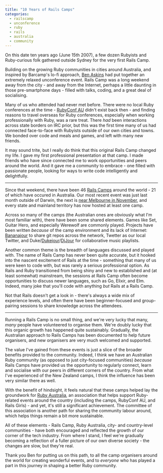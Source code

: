 ```yaml
---
title: "10 Years of Rails Camps"
categories:
  - railscamp
  - unconference
  - ruby
  - rails
  - australia
  - community
---
```

On this date ten years ago (June 15th 2007), a few dozen Rubyists and Ruby-curious folk gathered outside Sydney for the very first Rails Camp.

Building on the growing Ruby communities in cities around Australia, and inspired by Barcamp's lo-fi approach, [Ben Askins](https://twitter.com/genlevel) had put together an extremely relaxed unconference event. Rails Camp was a long weekend away from the city - and away from the Internet, perhaps a little daunting in those pre-smartphone days - filled with talks, coding, and a great deal of socialising.

Many of us who attended had never met before. There were no local Ruby conferences at the time - [RubyConf AU](http://rubyconf.org.au) didn't exist back then - and finding reasons to travel overseas for Ruby conferences, especially when working professionally with Ruby, was a rare treat. There _had_ been interactions across state borders on IRC prior, but this was the first time many of us had connected face-to-face with Rubyists outside of our own cities and towns. We bonded over code and meals and games, and left with many new friends.

It may sound trite, but I really do think that this original Rails Camp changed my life. I gave my first professional presentation at that camp. I made friends who have since connected me to work opportunities and peers around the world. And it gave me a community to embrace - one filled with passionate people, looking for ways to write code intelligently and delightfully.

---

Since that weekend, there have been 46 [Rails Camps](http://rails.camp) around the world - 21 of which have occured in Australia. Our most recent event was just last month outside of Darwin, the next is [near Melbourne in November](https://rc22.carrd.co), and every state and mainland territory has now hosted at least one camp.

Across so many of the camps (the Australian ones are obviously what I'm most familiar with), there have been some shared elements. Games like Set, Guitar Hero, and especially Werewolf are commonly played. Projects have been written _because_ of the camp environment and its lack of Internet: [Bananajour](https://github.com/toolmantim/bananajour) to share git repos across the network, Twetter as our local Twitter, and Duke/[Dukejour](https://github.com/prohax/dukejour)/[DjJour](https://github.com/geelen/djjour) for collaborative music playlists.

Another common theme is the breadth of languages discussed and played with. The name of Rails Camp has never been quite accurate, but it hooked into the nascent excitement of Rails at the time - something that many of us were keen to code with, but was rarely a serious professional option. As Rails and Ruby transitioned from being shiny and new to established and (at least somewhat) mainstream, the sessions at Rails Camp often become opportunities to discuss newer languages, such as Go, Elixir, and Elm. Indeed, many joke that you'll code with anything _but_ Rails at a Rails Camp.

Not that Rails doesn't get a look in - there's always a wide mix of experience levels, and often there have been beginner-focused and group-pairing sessions to share knowledge across the attendees.

---

Running a Rails Camp is no small thing, and we're very lucky that many, _many_ people have volunteered to organise them. We're doubly lucky that this organic growth has happened quite sustainably. Gradually, the Australian approach to Rails Camps has been documented to help future organisers, and new organisers are very much welcomed and supported.

The value I've gained from these events is just a slice of the broader benefits provided to the community. Indeed, I think we have an Australian Ruby community (as opposed to just city-focused communities) _because_ Rails Camps have provided us the opportunity to regularly connect, learn and socialise with our peers in different corners of the country. From what I've experienced of the New Zealand camps, I think the influence has been very similar there as well.

With the benefit of hindsight, it feels natural that these camps helped lay the groundwork for [Ruby Australia](http://ruby.org.au), an association that helps support Ruby-related events around the country (including the camps, RubyConf AU, and Rails Girls) - and yet, it's still a significant achievement. The committee of this association is another path for sharing the community labour around, which helps things remain a bit more sustainable.

All of these elements - Rails Camp, Ruby Australia, city- and country-level communities - have both encouraged and reflected the growth of our corner of the tech industry. From where I stand, I feel we're gradually becoming a reflection of a fuller picture of our own diverse society - the changes are slow, but they're real.

Thank you Ben for putting us on this path, to all the camp organisers around the world for creating wonderful events, and to _everyone_ who has played a part in this journey in shaping a better Ruby community.
